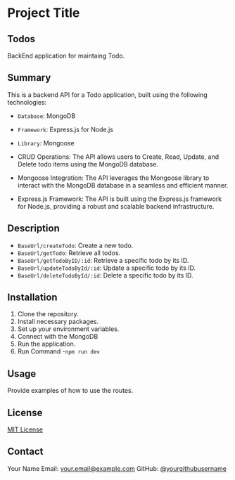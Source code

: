 # Project Title
## Todos
BackEnd application for maintaing Todo.

## Summary
This is a backend API for a Todo application, built using the following technologies:

- `Database`: MongoDB
- `Framework`: Express.js for Node.js
- `Library`: Mongoose

- CRUD Operations:
    The API allows users to Create, Read, Update, and Delete todo items using the MongoDB database.
- Mongoose Integration:
    The API leverages the Mongoose library to interact with the MongoDB database in a seamless and efficient manner.
- Express.js Framework:
    The API is built using the Express.js framework for Node.js, providing a robust and scalable backend infrastructure.

## Description
- `BaseUrl/createTodo`: Create a new todo.
- `BaseUrl/getTodo`: Retrieve all todos.
- `BaseUrl/getTodoByID/:id`: Retrieve a specific todo by its ID.
- `BaseUrl/updateTodoById/:id`: Update a specific todo by its ID.
- `BaseUrl/deleteTodoById/:id`: Delete a specific todo by its ID.

## Installation
1. Clone the repository.
2. Install necessary packages.
3. Set up your environment variables.
4. Connect with the MongoDB 
5. Run the application.
6. Run Command -`npm run dev`

## Usage
Provide examples of how to use the routes.

## License
[MIT License](https://choosealicense.com/licenses/mit/)

## Contact
Your Name
Email: your.email@example.com
GitHub: [@yourgithubusername](https://github.com/yourgithubusername)
